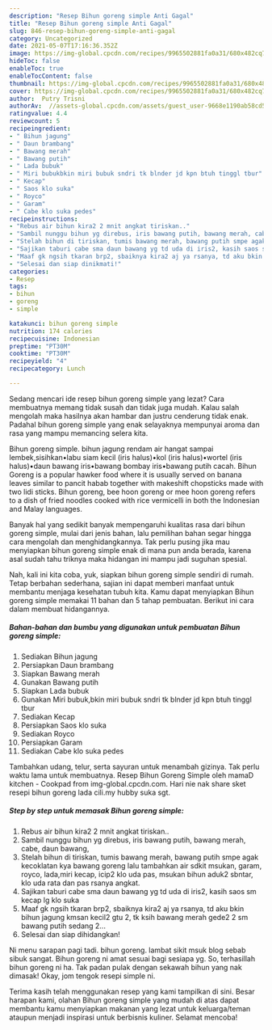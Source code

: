 ```yaml
---
description: "Resep Bihun goreng simple Anti Gagal"
title: "Resep Bihun goreng simple Anti Gagal"
slug: 846-resep-bihun-goreng-simple-anti-gagal
category: Uncategorized
date: 2021-05-07T17:16:36.352Z
image: https://img-global.cpcdn.com/recipes/9965502881fa0a31/680x482cq70/bihun-goreng-simple-foto-resep-utama.jpg
hideToc: false
enableToc: true
enableTocContent: false
thumbnail: https://img-global.cpcdn.com/recipes/9965502881fa0a31/680x482cq70/bihun-goreng-simple-foto-resep-utama.jpg
cover: https://img-global.cpcdn.com/recipes/9965502881fa0a31/680x482cq70/bihun-goreng-simple-foto-resep-utama.jpg
author:  Putry Trisni
authorAv:  //assets-global.cpcdn.com/assets/guest_user-9668e1190ab58cd58d666d5934e79c79da2e02f4421a6ed9abc4b163da97d6e7.png
ratingvalue: 4.4
reviewcount: 5
recipeingredient:
- " Bihun jagung"
- " Daun brambang"
- " Bawang merah"
- " Bawang putih"
- " Lada bubuk"
- " Miri bubukbkin miri bubuk sndri tk blnder jd kpn btuh tinggl tbur"
- " Kecap"
- " Saos klo suka"
- " Royco"
- " Garam"
- " Cabe klo suka pedes"
recipeinstructions:
- "Rebus air bihun kira2 2 mnit angkat tiriskan.."
- "Sambil nunggu bihun yg direbus, iris bawang putih, bawang merah, cabe, daun bawang,"
- "Stelah bihun di tiriskan, tumis bawang merah, bawang putih smpe agak kecoklatan kya bawang goreng lalu tambahkan air sdkit msukan, garam, royco, lada,miri kecap, icip2 klo uda pas, msukan bihun aduk2 sbntar, klo uda rata dan pas rsanya angkat."
- "Sajikan taburi cabe sma daun bawang yg td uda di iris2, kasih saos sm kecap lg klo suka"
- "Maaf gk ngsih tkaran brp2, sbaiknya kira2 aj ya rsanya, td aku bkin bihun jagung kmsan kecil2 gtu 2, tk ksih bawang merah gede2 2 sm bawang putih sedang 2..."
- "Selesai dan siap dinikmati!"
categories:
- Resep
tags:
- bihun
- goreng
- simple

katakunci: bihun goreng simple 
nutrition: 174 calories
recipecuisine: Indonesian
preptime: "PT30M"
cooktime: "PT30M"
recipeyield: "4"
recipecategory: Lunch

---
```



Sedang mencari ide resep bihun goreng simple yang lezat? Cara membuatnya memang tidak susah dan tidak juga mudah. Kalau salah mengolah maka hasilnya akan hambar dan justru cenderung tidak enak. Padahal bihun goreng simple yang enak selayaknya mempunyai aroma dan rasa yang mampu memancing selera kita.


Bihun goreng simple. bihun jagung rendam air hangat sampai lembek,sisihkan•labu siam kecil (iris halus)•kol (iris halus)•wortel (iris halus)•daun bawang iris•bawang bombay iris•bawang putih cacah. Bihun Goreng is a popular hawker food where it is usually served on banana leaves similar to pancit habab together with makeshift chopsticks made with two lidi sticks. Bihun goreng, bee hoon goreng or mee hoon goreng refers to a dish of fried noodles cooked with rice vermicelli in both the Indonesian and Malay languages.

Banyak hal yang sedikit banyak mempengaruhi kualitas rasa dari bihun goreng simple, mulai dari jenis bahan, lalu pemilihan bahan segar hingga cara mengolah dan menghidangkannya. Tak perlu pusing jika mau menyiapkan bihun goreng simple enak di mana pun anda berada, karena asal sudah tahu triknya maka hidangan ini mampu jadi suguhan spesial.


Nah, kali ini kita coba, yuk, siapkan bihun goreng simple sendiri di rumah. Tetap berbahan sederhana, sajian ini dapat memberi manfaat untuk membantu menjaga kesehatan tubuh kita. Kamu dapat menyiapkan Bihun goreng simple memakai 11 bahan dan 5 tahap pembuatan. Berikut ini cara dalam membuat hidangannya.

<!--inarticleads1-->

##### Bahan-bahan dan bumbu yang digunakan untuk pembuatan Bihun goreng simple:

1. Sediakan  Bihun jagung
1. Persiapkan  Daun brambang
1. Siapkan  Bawang merah
1. Gunakan  Bawang putih
1. Siapkan  Lada bubuk
1. Gunakan  Miri bubuk,bkin miri bubuk sndri tk blnder jd kpn btuh tinggl tbur
1. Sediakan  Kecap
1. Persiapkan  Saos klo suka
1. Sediakan  Royco
1. Persiapkan  Garam
1. Sediakan  Cabe klo suka pedes


Tambahkan udang, telur, serta sayuran untuk menambah gizinya. Tak perlu waktu lama untuk membuatnya. Resep Bihun Goreng Simple oleh mamaD kitchen - Cookpad from img-global.cpcdn.com. Hari nie nak share sket resepi bihun goreng lada cili.my hubby suka sgt. 

<!--inarticleads2-->

##### Step by step untuk memasak Bihun goreng simple:

1. Rebus air bihun kira2 2 mnit angkat tiriskan..
1. Sambil nunggu bihun yg direbus, iris bawang putih, bawang merah, cabe, daun bawang,
1. Stelah bihun di tiriskan, tumis bawang merah, bawang putih smpe agak kecoklatan kya bawang goreng lalu tambahkan air sdkit msukan, garam, royco, lada,miri kecap, icip2 klo uda pas, msukan bihun aduk2 sbntar, klo uda rata dan pas rsanya angkat.
1. Sajikan taburi cabe sma daun bawang yg td uda di iris2, kasih saos sm kecap lg klo suka
1. Maaf gk ngsih tkaran brp2, sbaiknya kira2 aj ya rsanya, td aku bkin bihun jagung kmsan kecil2 gtu 2, tk ksih bawang merah gede2 2 sm bawang putih sedang 2...
1. Selesai dan siap dihidangkan!

Ni menu sarapan pagi tadi. bihun goreng. lambat sikit msuk blog sebab sibuk sangat. Bihun goreng ni amat sesuai bagi sesiapa yg. So, terhasillah bihun goreng ni ha. Tak padan pulak dengan sekawah bihun yang nak dimasak! Okay, jom tengok resepi simple ni. 

Terima kasih telah menggunakan resep yang kami tampilkan di sini. Besar harapan kami, olahan Bihun goreng simple yang mudah di atas dapat membantu kamu menyiapkan makanan yang lezat untuk keluarga/teman ataupun menjadi inspirasi untuk berbisnis kuliner. Selamat mencoba!
